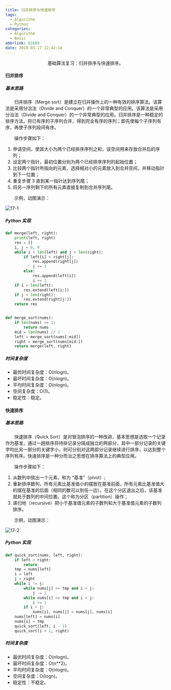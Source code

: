 ```yaml
---
title: 归并排序与快速排序
tags:
  - Algorithm
  - Python
categories:
  - Algorithm
  - Basic
abbrlink: 61689
date: 2019-03-17 12:42:14
---
```


<center>基础算法复习：归并排序与快速排序。</center>

<!--more-->

#### 归并排序

##### 基本思路

　　归并排序（Merge sort）是建立在归并操作上的一种有效的排序算法。该算法是采用分治法（Divide and Conquer）的一个非常典型的应用。该算法是采用分治法（Divide and Conquer）的一个非常典型的应用。归并排序是一种稳定的排序方法。将已有序的子序列合并，得到完全有序的序列；即先使每个子序列有序，再使子序列段间有序。

　　操作步骤如下：

1. 申请空间，使其大小为两个已经排序序列之和，该空间用来存放合并后的序列；
2. 设定两个指针，最初位置分别为两个已经排序序列的起始位置；
3. 比较两个指针所指向的元素，选择相对小的元素放入到合并空间，并移动指针到下一位置；
4. 重复步骤 3 直到某一指针达到序列尾；
5. 将另一序列剩下的所有元素直接复制到合并序列尾。

　　示例，动图演示：

![17-1](http://fzy-blog.oss-cn-shenzhen.aliyuncs.com/2019/3/17-1.gif)

##### Python 实现

```python
def merge(left, right):
    print(left, right)
    res = []
    i, j = 0, 0
    while i < len(left) and j < len(right):
        if left[i] > right[j]:
            res.append(right[j])
            j += 1
        else:
            res.append(left[i])
            i += 1
    if i < len(left):
        res.extend(left[i:])
    if j < len(right):
        res.extend(right[j:])
    return res


def merge_sort(nums):
    if len(nums) <= 1:
        return nums
    mid = len(nums) // 2
    left = merge_sort(nums[:mid])
    right = merge_sort(nums[mid:])
    return merge(left, right)
```

##### 时间复杂度

- 最优时间复杂度：O(nlogn)。
- 最坏时间复杂度：O(nlogn)。
- 平均时间复杂度：O(nlogn)。
- 空间复杂度：O(1)。
- 稳定性：稳定。

#### 快速排序

##### 基本思路

　　快速排序（Quick Sort）是对冒泡排序的一种改进，基本思想是选取一个记录作为基准，通过一趟排序将待排记录分隔成独立的两部分，其中一部分记录的关键字均比另一部分的关键字小，则可分别对这两部分记录继续进行排序，以达到整个序列有序。快速排序是一种分而治之思想在排序算法上的典型应用。

　　操作步骤如下：

1. 从数列中挑出一个元素，称为 “基准”（pivot）;
2. 重新排序数列，所有元素比基准值小的摆放在基准前面，所有元素比基准值大的摆在基准的后面（相同的数可以到任一边）。在这个分区退出之后，该基准就处于数列的中间位置。这个称为分区（partition）操作；
3. 递归地（recursive）把小于基准值元素的子数列和大于基准值元素的子数列排序。

　　示例，动图演示：

![17-2](http://fzy-blog.oss-cn-shenzhen.aliyuncs.com/2019/3/17-2.gif)

##### Python 实现

```python
def quick_sort(nums, left, right):
    if left > right:
        return
    tmp = nums[left]
    i = left
    j = right
    while i != j:
        while nums[j] >= tmp and i < j:
            j -= 1
        while nums[i] <= tmp and i < j:
            i += 1
        if i < j:
            nums[i], nums[j] = nums[j], nums[i]
    nums[left] = nums[i]
    nums[i] = tmp
    quick_sort(left, i - 1)
    quick_sort(i + 1, right)
```

##### 时间复杂度

- 最优时间复杂度：O(nlogn)。
- 最坏时间复杂度：O(n**2)。
- 平均时间复杂度：O(nlogn)。
- 空间复杂度：O(logn)。
- 稳定性：不稳定。